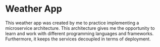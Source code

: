 # Weather App

This weather app was created by me to practice implementing a microservice architecture. 
This architecture gives me the opportunity to learn and work with different programming languages and frameworks. Furthermore, it keeps the services decoupled in terms of deployment.
